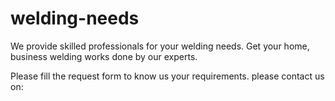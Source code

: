 # welding-needs
We provide skilled professionals for your welding needs.
Get your home, business welding works done by our experts.

Please fill the request form to know us your requirements.
please contact us on: 

